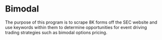 # Bimodal


The purpose of this program is to scrape 8K forms off the SEC website and use keywords within them to determine opportunities for event driving trading strategies such as bimodal options pricing.

